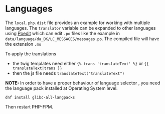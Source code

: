 # Languages

The `local.php.dist` file provides an example for working with multiple languages. The `translator` variable can be expanded to other languages using [Poedit](https://poedit.net/) which can edit `.po` files like the example in `data/language/da_DK/LC_MESSAGES/messages.po`. The compiled file will have the extension `.mo`

To apply the translations

- the twig templates need either `{% trans 'translateText' %}` or `{{ translateText|trans }}`
- then the js file needs `translateText("translateText")`

**NOTE:**
In order to have a proper behaviour of language selector , you need the language pack installed at Operating System level.

```shell
dnf install glibc-all-langpacks
```

Then restart PHP-FPM.
